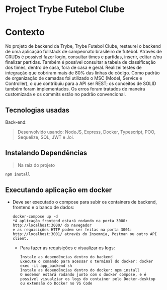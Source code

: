 # Project Trybe Futebol Clube
# Contexto
No projeto de backend da Trybe, Trybe Futebol Clube, restaurei o backend de uma aplicação fullstack de campeonato brasileiro de futebol. Através de CRUDs é possível fazer login, consultar times e partidas, inserir, editar e/ou finalizar partidas. Também é possível consultar a tabela de classificação dos times, dentro de casa, fora de casa e geral. Realizei testes de integração que cobriram mais de 80% das linhas de código. Como padrão de organização de camadas foi utilizado o MSC (Model, Service e Controller), o que contribuiu para a API ser REST; os conceitos de SOLID também foram implementados. Os erros foram tratados de maneira customizada e os commits estão no padrão convencional.

## Tecnologias usadas
Back-end:
> Desenvolvido usando: NodeJS, Express, Docker, Typescript, POO, Sequelize, SQL, JWT e Joi.
## Instalando Dependências
> Na raíz do projeto
```bash
npm install
``` 
## Executando aplicação em docker
* Deve ser executado o compose para subir os containers de backend, frontend e o banco de dados:
  ```
  docker-compose up -d
  *A aplicação frontend estará rodando na porta 3000: http://localhost:3000/ do navegador 
  e as requisições HTTP podem ser feitas na porta 3001: http://localhost:3001/ através do Insomnia, Postman ou outro API client. 
  ```
  * Para fazer as requisições e visualizar os logs:
    ```
    Instale as dependências dentro do backend
    Execute o comando para acessar o terminal do docker: docker exec -it app_backend sh
    Instale as dependências dentro do docker: npm install
    O nodemon estará rodando junto com o docker compose, e é possível visualziar os logs do container pelo Docker-desktop
    ou extensão do Docker no VS Code
    ```
